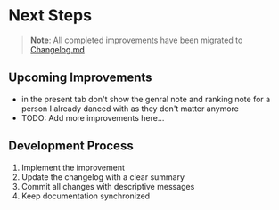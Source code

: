 # Next Steps

> **Note**: All completed improvements have been migrated to [Changelog.md](./Changelog.md)

## Upcoming Improvements

- in the present tab don't show the genral note and ranking note for a person I already danced with as they don't matter anymore
- TODO: Add more improvements here...

## Development Process
1. Implement the improvement
2. Update the changelog with a clear summary  
3. Commit all changes with descriptive messages
4. Keep documentation synchronized
